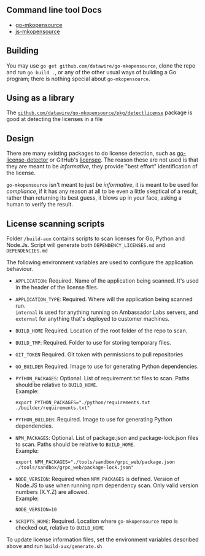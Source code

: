 ## Command line tool Docs
* [go-mkopensource](/cmd/go-mkopensource/README.md)
* [js-mkopensource](/cmd/js-mkopensource/README.md)

## Building

You may use `go get github.com/datawire/go-mkopensource`, clone the
repo and run `go build .`, or any of the other usual ways of building
a Go program; there is nothing special about `go-mkopensource`.

## Using as a library

The [`github.com/datawire/go-mkopensource/pkg/detectlicense`][detectlicense]
package is good at detecting the licenses in a file

[detectlicense]: https://pkg.go.dev/github.com/datawire/go-mkopensource/pkg/detectlicense

## Design

There are many existing packages to do license detection, such as
[go-license-detector][] or GitHub's [licensee][].  The reason these
are not used is that they are meant to be _informative_, they provide
"best effort" identification of the license.

`go-mkopensource` isn't meant to just be _informative_, it is meant to
be used for _compliance_, if it has any reason at all to be even a
little skeptical of a result, rather than returning its best guess, it
blows up in your face, asking a human to verify the result.

[go-license-detector]: https://github.com/go-enry/go-license-detector
[licensee]: https://github.com/licensee/licensee

## License scanning scripts

Folder `/build-aux` contains scripts to scan licenses for Go, Python 
and Node.Js. Script will generate both `DEPENDENCY_LICENSES.md` and 
`DEPENDENCIES.md`

The following environment variables are used to configure the 
application behaviour.

* `APPLICATION`: Required. Name of the application being scanned.
  It's used in the header of the license files.

* `APPLICATION_TYPE`: Required. Where will the application being 
  scanned run.    
  `internal` is used for anything running on Ambassador Labs servers, 
  and `external` for anything that's deployed to customer machines. 

* `BUILD_HOME` Required. Location of the root folder of the repo to 
  scan.

* `BUILD_TMP`: Required. Folder to use for storing temporary files.

* `GIT_TOKEN` Required. Git token with permissions to pull 
  repositories

* `GO_BUILDER` Required. Image to use for generating Python
  dependencies.

* `PYTHON_PACKAGES`: Optional. List of requirement.txt files to scan.
  Paths should be relative to `BUILD_HOME`.      
  Example:

  `export PYTHON_PACKAGES="./python/requirements.txt ./builder/requirements.txt"`

* `PYTHON_BUILDER`: Required. Image to use for generating Python 
  dependencies.

* `NPM_PACKAGES`: Optional. List of package.json and package-lock.json 
  files to scan. Paths should be relative to `BUILD_HOME`.  
  Example:

  `export NPM_PACKAGES="./tools/sandbox/grpc_web/package.json ./tools/sandbox/grpc_web/package-lock.json"`

* `NODE_VERSION`: Required when `NPM_PACKAGES` is defined. Version 
  of Node.JS to use when running npm dependency scan. Only valid
  version numbers (X.Y.Z) are allowed.  
  Example:

  `NODE_VERSION=10`

* `SCRIPTS_HOME`: Required. Location where `go-mkopensource` repo is 
  checked out, relative to  `BUILD_HOME`

To update license information files, set the environment variables 
described above and run `build-aux/generate.sh`
